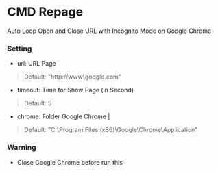 # CMD Repage
Auto Loop Open and Close URL with Incognito Mode on Google Chrome

### Setting
- url: URL Page
> Default: "http\://www\google.com"

- timeout: Time for Show Page (in Second)
> Default: 5

- chrome: Folder Google Chrome | 
> Default: "C:\Program Files (x86)\Google\Chrome\Application\"

### Warning
- Close Google Chrome before run this
